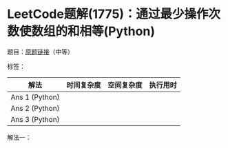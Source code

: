 # LeetCode题解(1775)：通过最少操作次数使数组的和相等(Python)

题目：[原题链接](https://leetcode-cn.com/problems/equal-sum-arrays-with-minimum-number-of-operations/)（中等）

标签：

| 解法           | 时间复杂度 | 空间复杂度 | 执行用时 |
| -------------- | ---------- | ---------- | -------- |
| Ans 1 (Python) |            |            |          |
| Ans 2 (Python) |            |            |          |
| Ans 3 (Python) |            |            |          |

解法一：

